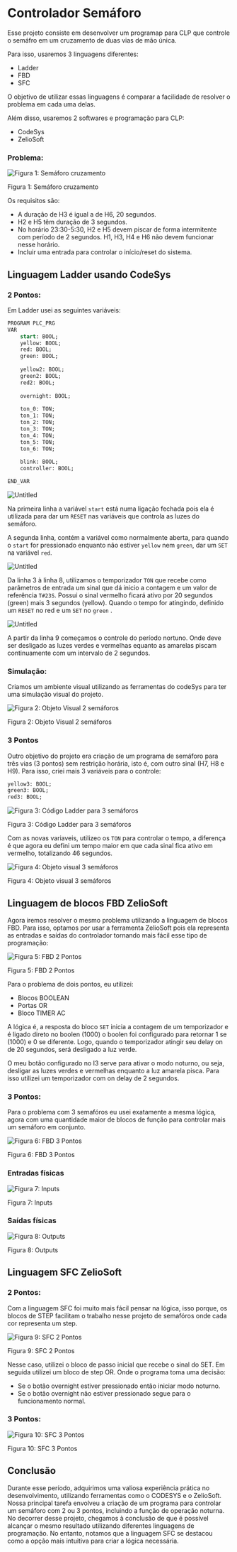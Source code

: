 # Controlador Semáforo
Esse projeto consiste em desenvolver um programap para CLP que controle o semáfro em um cruzamento de duas vias de mão única.

Para isso, usaremos 3 linguagens diferentes:

- Ladder
- FBD
- SFC

O objetivo de utilizar essas linguagens é comparar a facilidade de resolver o problema em cada uma delas.

Além disso, usaremos 2 softwares e programação para CLP:

- CodeSys
- ZelioSoft

### Problema:

![Figura 1: Semáforo cruzamento](imgs/Untitled.png)

Figura 1: Semáforo cruzamento

Os requisitos são:

- A duração de H3 é igual a de H6, 20 segundos.
- H2 e H5 têm duração de 3 segundos.
- No horário 23:30-5:30, H2 e H5 devem piscar de forma intermitente com período de 2 segundos. H1, H3, H4 e H6 não devem funcionar nesse horário.
- Incluir uma entrada para controlar o início/reset do sistema.

## Linguagem Ladder usando CodeSys

### 2 Pontos:

Em Ladder usei as seguintes variáveis:

```sql
PROGRAM PLC_PRG
VAR
	start: BOOL;
	yellow: BOOL;
	red: BOOL;
	green: BOOL;
	
	yellow2: BOOL;
	green2: BOOL;
	red2: BOOL;
	
	overnight: BOOL;
	
	ton_0: TON;
	ton_1: TON;
	ton_2: TON;
	ton_3: TON;
	ton_4: TON;
	ton_5: TON;
	ton_6: TON;
	
	blink: BOOL;
	controller: BOOL;

END_VAR
```

![Untitled](imgs/Untitled%201.png)

Na primeira linha a variável `start` está numa ligação fechada pois ela é utilizada para dar um `RESET` nas variáveis que controla as luzes do semáforo.

A segunda linha, contém a variável como normalmente aberta, para quando o `start` for pressionado enquanto não estiver `yellow` nem `green`, dar um `SET` na variável `red`.

![Untitled](imgs/Untitled%202.png)

Da linha 3 à linha 8, utilizamos o temporizador `TON` que recebe como parâmetros de entrada um sinal que dá inicio a contagem e um valor de referência `T#23S`. Possui o sinal vermelho ficará ativo por 20 segundos (green) mais 3 segundos (yellow). Quando o tempo for atingindo, definido um `RESET` no red e um `SET` no `green` .

![Untitled](imgs/Untitled%203.png)

A partir da linha 9 começamos o controle do período nortuno. Onde deve ser desligado as luzes verdes e vermelhas equanto as amarelas piscam continuamente com um intervalo de 2 segundos.

### Simulação:

Criamos um ambiente visual utilizando as ferramentas do codeSys para ter uma simulação visual do projeto.

![Figura 2: Objeto Visual 2 semáforos](imgs/semaforo_ladder.gif)

Figura 2: Objeto Visual 2 semáforos

### 3 Pontos

Outro objetivo do projeto era criação de um programa de semáforo para três vias (3 pontos) sem restrição horária, isto é, com outro sinal (H7, H8 e H9).  Para isso, criei mais 3 variáveis para o controle:

```sql
yellow3: BOOL;
green3: BOOL;
red3: BOOL;
```

![Figura 3: Código Ladder para 3 semáforos](imgs/Untitled%204.png)

Figura 3: Código Ladder para 3 semáforos

Com as novas variaveis, utilizeo os `TON` para controlar o tempo, a diferença é que agora eu defini um tempo maior em que cada sinal fica ativo em vermelho, totalizando 46 segundos.

![Figura 4: Objeto visual 3 semáforos](imgs/semaforo_ladder2.gif)

Figura 4: Objeto visual 3 semáforos

## Linguagem de blocos FBD ZelioSoft

Agora iremos resolver o mesmo problema utilizando a linguagem de blocos FBD. Para isso, optamos por usar a ferramenta ZelioSoft pois ela representa as entradas e saídas do controlador tornando mais fácil esse tipo de programação:

![Figura 5: FBD 2 Pontos](imgs/Untitled%205.png)

Figura 5: FBD 2 Pontos

Para o problema de dois pontos, eu utilizei:

- Blocos BOOLEAN
- Portas OR
- Bloco TIMER AC

A lógica é, a resposta do bloco `SET` inicia a contagem de um temporizador e é ligado direto no boolen (1000) o boolen foi configurado para retornar 1 se (1000) e 0 se diferente. Logo, quando o temporizador atingir seu delay on de 20 segundos, será desligado a luz verde.

O meu botão configurado no I3 serve para ativar o modo noturno, ou seja, desligar as luzes verdes e vermelhas enquanto a luz amarela pisca. Para isso utilizei um temporizador com on delay de 2 segundos.

### 3 Pontos:

Para o problema com 3 semafóros eu usei exatamente a mesma lógica, agora com uma quantidade maior de blocos de função para controlar mais um semáforo em conjunto.

![Figura 6: FBD 3 Pontos](imgs/Untitled%206.png)

Figura 6: FBD 3 Pontos

### Entradas físicas

![Figura 7: Inputs](imgs/Untitled%207.png)

Figura 7: Inputs

### Saídas físicas

![Figura 8: Outputs](imgs/Untitled%208.png)

Figura 8: Outputs

## Linguagem SFC ZelioSoft

### 2 Pontos:

Com a linguagem SFC foi muito mais fácil pensar na lógica, isso porque, os blocos de STEP facilitam o trabalho nesse projeto de semafóros onde cada cor representa um step.

![Figura 9: SFC 2 Pontos](imgs/Untitled%209.png)

Figura 9: SFC 2 Pontos

Nesse caso, utilizei o bloco de passo inicial que recebe o sinal do SET. Em seguida utilizei um bloco de step OR. Onde o programa toma uma decisão:

- Se o botão overnight estiver pressionado então iniciar modo noturno.
- Se o botão overnight não estiver pressionado segue para o funcionamento normal.

### 3 Pontos:

![Figura 10: SFC 3 Pontos](imgs/Untitled%2010.png)

Figura 10: SFC 3 Pontos

## Conclusão

Durante esse período, adquirimos uma valiosa experiência prática no desenvolvimento, utilizando ferramentas como o CODESYS e o ZelioSoft. Nossa principal tarefa envolveu a criação de um programa para controlar um semáforo com 2 ou 3 pontos, incluindo a função de operação noturna. No decorrer desse projeto, chegamos à conclusão de que é possível alcançar o mesmo resultado utilizando diferentes linguagens de programação. No entanto, notamos que a linguagem SFC se destacou como a opção mais intuitiva para criar a lógica necessária.